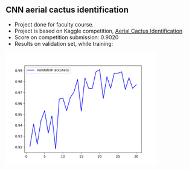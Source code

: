 ## CNN aerial cactus identification
* Project done for faculty course.
* Project is based on Kaggle competition, [Aerial Cactus Identification](https://www.kaggle.com/c/aerial-cactus-identification)
* Score on competition submission: 0.9020
* Results on validation set, while training:
<img src="results/train_res.png" width="400"/>
